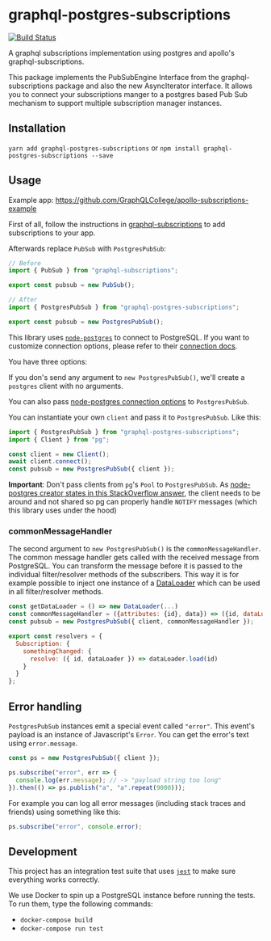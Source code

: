 # graphql-postgres-subscriptions

[![Build Status](https://travis-ci.org/GraphQLCollege/graphql-postgres-subscriptions.svg?branch=master)](https://travis-ci.org/GraphQLCollege/graphql-postgres-subscriptions)

A graphql subscriptions implementation using postgres and apollo's graphql-subscriptions.

This package implements the PubSubEngine Interface from the graphql-subscriptions package and also the new AsyncIterator interface. It allows you to connect your subscriptions manger to a postgres based Pub Sub mechanism to support multiple subscription manager instances.

## Installation

`yarn add graphql-postgres-subscriptions` or `npm install graphql-postgres-subscriptions --save`

## Usage

Example app: https://github.com/GraphQLCollege/apollo-subscriptions-example

First of all, follow the instructions in [graphql-subscriptions](https://github.com/apollographql/graphql-subscriptions) to add subscriptions to your app.

Afterwards replace `PubSub` with `PostgresPubSub`:

```js
// Before
import { PubSub } from "graphql-subscriptions";

export const pubsub = new PubSub();
```

```js
// After
import { PostgresPubSub } from "graphql-postgres-subscriptions";

export const pubsub = new PostgresPubSub();
```

This library uses [`node-postgres`](https://github.com/brianc/node-postgres) to connect to PostgreSQL. If you want to customize connection options, please refer to their [connection docs](https://node-postgres.com/features/connecting).

You have three options:

If you don's send any argument to `new PostgresPubSub()`, we'll create a `postgres` client with no arguments.

You can also pass [node-postgres connection options](https://node-postgres.com/features/connecting#programmatic) to `PostgresPubSub`.

You can instantiate your own `client` and pass it to `PostgresPubSub`. Like this:

```js
import { PostgresPubSub } from "graphql-postgres-subscriptions";
import { Client } from "pg";

const client = new Client();
await client.connect();
const pubsub = new PostgresPubSub({ client });
```

**Important**: Don't pass clients from `pg`'s `Pool` to `PostgresPubSub`. As [node-postgres creator states in this StackOverflow answer](https://stackoverflow.com/questions/8484404/what-is-the-proper-way-to-use-the-node-js-postgresql-module), the client needs to be around and not shared so pg can properly handle `NOTIFY` messages (which this library uses under the hood)

### commonMessageHandler

The second argument to `new PostgresPubSub()` is the `commonMessageHandler`. The common message handler gets called with the received message from PostgreSQL.
You can transform the message before it is passed to the individual filter/resolver methods of the subscribers.
This way it is for example possible to inject one instance of a [DataLoader](https://github.com/facebook/dataloader) which can be used in all filter/resolver methods.

```javascript
const getDataLoader = () => new DataLoader(...)
const commonMessageHandler = ({attributes: {id}, data}) => ({id, dataLoader: getDataLoader()})
const pubsub = new PostgresPubSub({ client, commonMessageHandler });
```

```javascript
export const resolvers = {
  Subscription: {
    somethingChanged: {
      resolve: ({ id, dataLoader }) => dataLoader.load(id)
    }
  }
};
```

## Error handling

`PostgresPubSub` instances emit a special event called `"error"`. This event's payload is an instance of Javascript's `Error`. You can get the error's text using `error.message`.

```js
const ps = new PostgresPubSub({ client });

ps.subscribe("error", err => {
  console.log(err.message); // -> "payload string too long"
}).then(() => ps.publish("a", "a".repeat(9000)));
```

For example you can log all error messages (including stack traces and friends) using something like this:

```js
ps.subscribe("error", console.error);
```

## Development

This project has an integration test suite that uses [`jest`](https://facebook.github.io/jest/) to make sure everything works correctly.

We use Docker to spin up a PostgreSQL instance before running the tests. To run them, type the following commands:

- `docker-compose build`
- `docker-compose run test`
